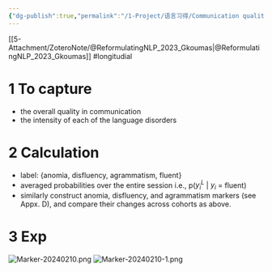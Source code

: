 ```yaml
---
{"dg-publish":true,"permalink":"/1-Project/语言习得/Communication quality marker/"}
---
```


[[5-Attachment/ZoteroNote/@ReformulatingNLP_2023_Gkoumas\|@ReformulatingNLP_2023_Gkoumas]] #longitudial
# 1 To capture
- the overall quality in communication
- the intensity of each of the language disorders
# 2 Calculation
- label: {anomia, disfluency, agrammatism, fluent}
- averaged probabilities over the entire session i.e., p($y_i^L$ | $y_i$ = fluent)
- similarly construct anomia, disfluency, and agrammatism markers (see Appx. D), and compare their changes across cohorts as above.
# 3 Exp
![Marker-20240210.png](/img/user/5-Attachment/Image/Marker-20240210.png)
![Marker-20240210-1.png](/img/user/5-Attachment/Image/Marker-20240210-1.png)